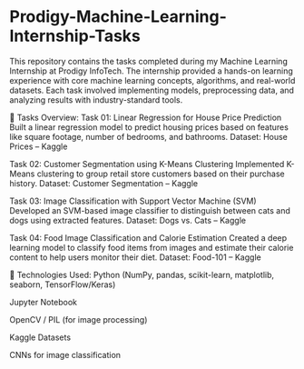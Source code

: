 # Prodigy-Machine-Learning-Internship-Tasks

This repository contains the tasks completed during my Machine Learning Internship at Prodigy InfoTech. The internship provided a hands-on learning experience with core machine learning concepts, algorithms, and real-world datasets. Each task involved implementing models, preprocessing data, and analyzing results with industry-standard tools.

📌 Tasks Overview:
Task 01: Linear Regression for House Price Prediction
Built a linear regression model to predict housing prices based on features like square footage, number of bedrooms, and bathrooms.
Dataset: House Prices – Kaggle

Task 02: Customer Segmentation using K-Means Clustering
Implemented K-Means clustering to group retail store customers based on their purchase history.
Dataset: Customer Segmentation – Kaggle

Task 03: Image Classification with Support Vector Machine (SVM)
Developed an SVM-based image classifier to distinguish between cats and dogs using extracted features.
Dataset: Dogs vs. Cats – Kaggle

Task 04: Food Image Classification and Calorie Estimation
Created a deep learning model to classify food items from images and estimate their calorie content to help users monitor their diet.
Dataset: Food-101 – Kaggle

🔧 Technologies Used:
Python (NumPy, pandas, scikit-learn, matplotlib, seaborn, TensorFlow/Keras)

Jupyter Notebook

OpenCV / PIL (for image processing)

Kaggle Datasets

CNNs for image classification
